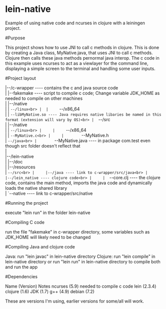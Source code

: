 lein-native
 =

Example of using native code and ncurses in clojure with a leiningen project.

 
#Purpose
 
This project shows how to use JNI to call c methods in clojure.
This is done by creating a Java class, MyNative.java, that uses JNI to call c methods. Clojure then calls these java methods pernormal java interop.
The c code in this example uses ncurses to act as a viewlayer for the command line, displaying a simple screen to the terminal and handling some user inputs.

 
#Project layout
 
|--/c-wrapper ---- contains the c and java source code<br>
|  |--fakemake ---- script to compile c code; Change variable JDK_HOME as needed to compile on other machines<br>
|  |--/native<br>
|  |  `--/linux<br>
|  |     `--/x86_64<br>
|  |       `--libMyNative.so ---- Java requires native libaries be named in this format (extension will vary by OS)<br>
|  `--/src<br>
|     |--/native<br>
|     |  `--/linux<br>
|     |     `--/x86_64<br>
|     |        `--MyNative.c<br>
|     |        `--MyNative.h<br>
|     `--/java<br>
|        `--MyNative.java ---- in package com.test even though src folder doesn't reflect that<br>
|<br>
|--/lein-native<br>
|  |--/doc<br>
|  |--/resources<br>
|  `--/src<br>
|     |--/java ---- link to c-wrapper/src/java<br>
|     |--/lein_native ---- clojure code<br>
|     |  `--core.clj ---- the clojure code, contains the main method, imports the java code and dynamically loads the native shared library<br>
|     `--native ---- link to c-wrapper/src/native<br>

 
#Running the project
 
execute "lein run" in the folder lein-native

 
#Compiling C code
 
run the file "fakemake" in c-wrapper directory, some variables such as JDK_HOME will likely need to be changed

 
#Compiling Java and clojure code
 
Java: run "lein javac" in lein-native directory
Clojure: run "lein compile" in lein-native directory
or
run "lein run" in lein-native directory to compile both and run the app


 
#Dependencies
 
Name    (Version)       Notes
ncurses (5.9)           needed to compile c code
lein    (2.3.4)
clojure (1.6)
JDK     (1.7)
g++     (4.9)
debian  (7.2)

These are versions I'm using, earlier versions for some/all will work.
